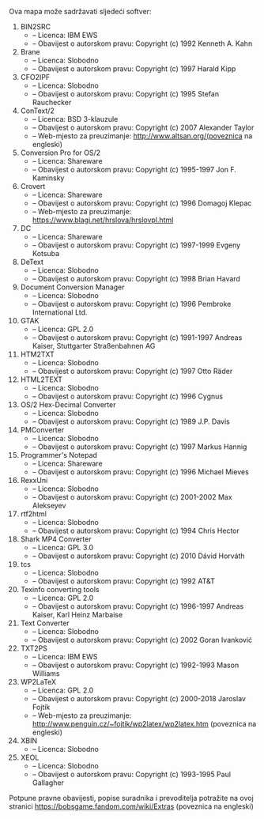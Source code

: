 ﻿Ova mapa može sadržavati sljedeći softver:

1. BIN2SRC
   - – Licenca: IBM EWS
   - – Obavijest o autorskom pravu: Copyright (c) 1992 Kenneth A. Kahn
2. Brane
   - – Licenca: Slobodno
   - – Obavijest o autorskom pravu: Copyright (c) 1997 Harald Kipp
3. CFO2IPF
   - – Licenca: Slobodno
   - – Obavijest o autorskom pravu: Copyright (c) 1995 Stefan Rauchecker
4. ConText/2
   - – Licenca: BSD 3-klauzule
   - – Obavijest o autorskom pravu: Copyright (c) 2007 Alexander Taylor
   - – Web-mjesto za preuzimanje: http://www.altsan.org/(poveznica na engleski)
5. Conversion Pro for OS/2
   - – Licenca: Shareware
   - – Obavijest o autorskom pravu: Copyright (c) 1995-1997 Jon F. Kaminsky
6. Crovert
   - – Licenca: Shareware
   - – Obavijest o autorskom pravu: Copyright (c) 1996 Domagoj Klepac
   - – Web-mjesto za preuzimanje: https://www.blagi.net/hrslova/hrslovpl.html
7. DC
   - – Licenca: Shareware
   - – Obavijest o autorskom pravu: Copyright (c) 1997-1999 Evgeny Kotsuba
8. DeText
   - – Licenca: Slobodno
   - – Obavijest o autorskom pravu: Copyright (c) 1998 Brian Havard
9. Document Conversion Manager
   - – Licenca: Slobodno
   - – Obavijest o autorskom pravu: Copyright (c) 1996 Pembroke International Ltd.
10. GTAK
    - – Licenca: GPL 2.0
    - – Obavijest o autorskom pravu: Copyright (c) 1991-1997 Andreas Kaiser, Stuttgarter Straßenbahnen AG
11. HTM2TXT
    - – Licenca: Slobodno
    - – Obavijest o autorskom pravu: Copyright (c) 1997 Otto Räder
12. HTML2TEXT
    - – Licenca: Slobodno
    - – Obavijest o autorskom pravu: Copyright (c) 1996 Cygnus
13. OS/2 Hex-Decimal Converter
    - – Licenca: Slobodno
    - – Obavijest o autorskom pravu: Copyright (c) 1989 J.P. Davis
14. PMConverter
    - – Licenca: Slobodno
    - – Obavijest o autorskom pravu: Copyright (c) 1997 Markus Hannig
15. Programmer's Notepad
    - – Licenca: Shareware
    - – Obavijest o autorskom pravu: Copyright (c) 1996 Michael Mieves
16. RexxUni
    - – Licenca: Slobodno
    - – Obavijest o autorskom pravu: Copyright (c) 2001-2002 Max Alekseyev
17. rtf2html
    - – Licenca: Slobodno
    - – Obavijest o autorskom pravu: Copyright (c) 1994 Chris Hector
18. Shark MP4 Converter
    - – Licenca: GPL 3.0
    - – Obavijest o autorskom pravu: Copyright (c) 2010 Dávid Horváth
19. tcs
    - – Licenca: Slobodno
    - – Obavijest o autorskom pravu: Copyright (c) 1992 AT&T
20. Texinfo converting tools
    - – Licenca: GPL 2.0
    - – Obavijest o autorskom pravu: Copyright (c) 1996-1997 Andreas Kaiser, Karl Heinz Marbaise
21. Text Converter
    - – Licenca: Slobodno
    - – Obavijest o autorskom pravu: Copyright (c) 2002 Goran Ivanković
22. TXT2PS
    - – Licenca: IBM EWS
    - – Obavijest o autorskom pravu: Copyright (c) 1992-1993 Mason Williams
23. WP2LaTeX
    - – Licenca: GPL 2.0
    - – Obavijest o autorskom pravu: Copyright (c) 2000-2018 Jaroslav Fojtík
    - – Web-mjesto za preuzimanje: http://www.penguin.cz/~fojtik/wp2latex/wp2latex.htm (poveznica na engleski)
24. XBIN
    - – Licenca: Slobodno
25. XEOL
    - – Licenca: Slobodno
    - – Obavijest o autorskom pravu: Copyright (c) 1993-1995 Paul Gallagher

Potpune pravne obavijesti, popise suradnika i prevoditelja potražite na ovoj stranici https://bobsgame.fandom.com/wiki/Extras (poveznica na engleski)
